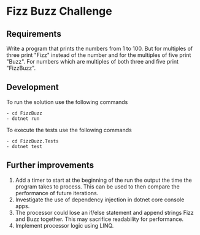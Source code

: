 ﻿# Fizz Buzz Challenge

## Requirements

Write a program that prints the numbers from 1 to 100.
But for multiples of three print "Fizz" instead of the number and for the multiples of five print "Buzz".
For numbers which are multiples of both three and five print "FizzBuzz".

## Development

To run the solution use the following commands
```
- cd FizzBuzz
- dotnet run
```

To execute the tests use the following commands
```
- cd FizzBuzz.Tests
- dotnet test
```

## Further improvements

1. Add a timer to start at the beginning of the run the output the time the program takes to process.
   This can be used to then compare the performance of future iterations.
2. Investigate the use of dependency injection in dotnet core console apps.
3. The processor could lose an if/else statement and append strings Fizz and Buzz together. This may
   sacrifice readability for performance.
4. Implement processor logic using LINQ.
